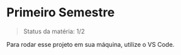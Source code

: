 # Primeiro Semestre

> Status da matéria: 1/2

Para rodar esse projeto em sua máquina, utilize o VS Code.
